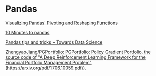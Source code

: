 # Pandas

[Visualizing Pandas' Pivoting and Reshaping Functions](https://jalammar.github.io/visualizing-pandas-pivoting-and-reshaping/)

[10 Minutes to pandas](https://pandas.pydata.org/pandas-docs/stable/10min.html)

[Pandas tips and tricks – Towards Data Science](https://towardsdatascience.com/pandas-tips-and-tricks-33bcc8a40bb9)

[ZhengyaoJiang/PGPortfolio: PGPortfolio: Policy Gradient Portfolio, the source code of "A Deep Reinforcement Learning Framework for the Financial Portfolio Management Problem"\(https://arxiv.org/pdf/1706.10059.pdf\).](https://github.com/ZhengyaoJiang/PGPortfolio)

## 

